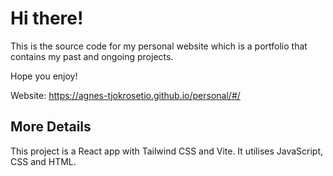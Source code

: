 # Hi there!

This is the source code for my personal website which is a portfolio that contains my past and ongoing projects.

Hope you enjoy!

Website: https://agnes-tjokrosetio.github.io/personal/#/

## More Details

This project is a React app with Tailwind CSS and Vite. It utilises JavaScript, CSS and HTML.
